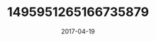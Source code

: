 ---
title: "1495951265166735879"
image: "2017-04-19 07.35.09 1495951265166735879_46248401"
date: "2017-04-19"
type: "photo"
---
